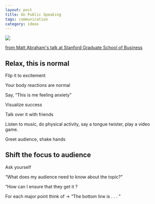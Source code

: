 ```yaml
---
layout: post
title: On Public Speaking 
tags: communication
category: ideas
---
```


![](https://images.unsplash.com/photo-1475721027785-f74eccf877e2?ixlib=rb-1.2.1&ixid=eyJhcHBfaWQiOjEyMDd9&auto=format&fit=crop&w=1500&q=80)


 [from Matt Abraham's talk at Stanford Graduate School of Business
 ](https://www.youtube.com/watch?v=Fsr4yrSAIAQ)

## Relax, this is normal 

Flip it to excitement 

Your body reactions are normal 

Say, “This is me feeling anxiety”

Visualize success

Talk over it with friends 

Listen to music, do physical activity, say a tongue twister, play a video game. 

Greet audience, shake hands 

## Shift the focus to audience 

Ask yourself 

“What does my audience need to know about the topic?”  

“How can I ensure that they get it ? 

For each major point think of -> “The bottom line is . . . ”

